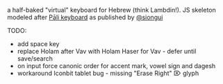 a half-baked "virtual" keyboard for Hebrew (think Lambdin!).
JS skeleton modeled after [Pāli keyboard](https://siongui.github.io/2017/01/28/javascript-virtual-keypad/) as published by [@siongui](https://github.com/siongui)

TODO:
 - add space key
 - replace Holam after Vav with Holam Haser for Vav - defer until save/search
 - on input force canonic order for accent mark, vowel sign and dagesh
 - workaround Iconbit tablet bug - missing "Erase Right" &#x2326; glyph

